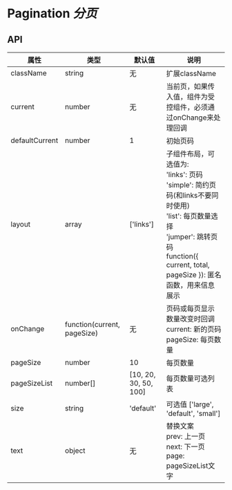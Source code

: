 # Pagination *分页*

<example />

## API 
| 属性 | 类型 | 默认值 | 说明 |
| --- | --- | --- | --- |
| className | string | 无 | 扩展className |
| current | number | 无 | 当前页，如果传入值，组件为受控组件，必须通过onChange来处理回调 |
| defaultCurrent | number | 1 | 初始页码 |
| layout | array | \['links'] | 子组件布局，可选值为:<br />'links': 页码<br />'simple': 简约页码(和links不要同时使用)<br />'list': 每页数量选择<br />'jumper': 跳转页码<br />function({ current, total, pageSize }): 匿名函数，用来信息展示 |
| onChange | function(current, pageSize) | 无 | 页码或每页显示数量改变时回调<br />current: 新的页码<br />pageSize: 每页数量 |
| pageSize | number | 10 | 每页数量 |
| pageSizeList | number\[] | \[10, 20, 30, 50, 100] | 每页数量可选列表 |
| size | string | 'default' | 可选值 \['large', 'default', 'small'] |
| text | object | 无 | 替换文案<br />prev: 上一页<br />next: 下一页<br />page: pageSizeList文字 |